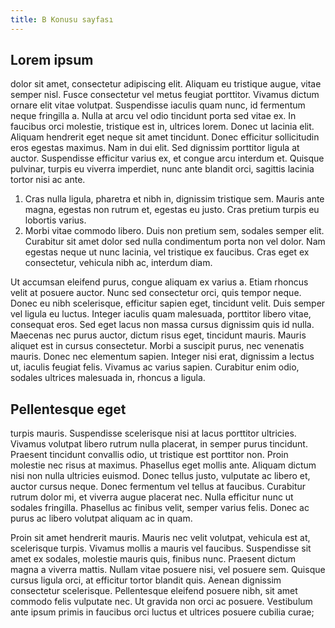 ```yaml
---
title: B Konusu sayfası
---
```

## Lorem ipsum 
dolor sit amet, consectetur adipiscing elit. Aliquam eu tristique augue, vitae semper nisl. Fusce consectetur vel metus feugiat porttitor. Vivamus dictum ornare elit vitae volutpat. Suspendisse iaculis quam nunc, id fermentum neque fringilla a. Nulla at arcu vel odio tincidunt porta sed vitae ex. In faucibus orci molestie, tristique est in, ultrices lorem. Donec ut lacinia elit. Aliquam hendrerit eget neque sit amet tincidunt. Donec efficitur sollicitudin eros egestas maximus. Nam in dui elit. Sed dignissim porttitor ligula at auctor. Suspendisse efficitur varius ex, et congue arcu interdum et. Quisque pulvinar, turpis eu viverra imperdiet, nunc ante blandit orci, sagittis lacinia tortor nisi ac ante.

1. Cras nulla ligula, pharetra et nibh in, dignissim tristique sem. Mauris ante magna, egestas non rutrum et, egestas eu justo. Cras pretium turpis eu lobortis varius.    
2. Morbi vitae commodo libero. Duis non pretium sem, sodales semper elit. Curabitur sit amet dolor sed nulla condimentum porta non vel dolor. Nam egestas neque ut nunc lacinia, vel tristique ex faucibus. Cras eget ex consectetur, vehicula nibh ac, interdum diam.

Ut accumsan eleifend purus, congue aliquam ex varius a. Etiam rhoncus velit at posuere auctor. Nunc sed consectetur orci, quis tempor neque. Donec eu nibh scelerisque, efficitur sapien eget, tincidunt velit. Duis semper vel ligula eu luctus. Integer iaculis quam malesuada, porttitor libero vitae, consequat eros. Sed eget lacus non massa cursus dignissim quis id nulla. Maecenas nec purus auctor, dictum risus eget, tincidunt mauris. Mauris aliquet est in cursus consectetur. Morbi a suscipit purus, nec venenatis mauris. Donec nec elementum sapien. Integer nisi erat, dignissim a lectus ut, iaculis feugiat felis. Vivamus ac varius sapien. Curabitur enim odio, sodales ultrices malesuada in, rhoncus a ligula.

## Pellentesque eget   
turpis mauris. Suspendisse scelerisque nisi at lacus porttitor ultricies. Vivamus volutpat libero rutrum nulla placerat, in semper purus tincidunt. Praesent tincidunt convallis odio, ut tristique est porttitor non. Proin molestie nec risus at maximus. Phasellus eget mollis ante. Aliquam dictum nisi non nulla ultricies euismod. Donec tellus justo, vulputate ac libero et, auctor cursus neque. Donec fermentum vel tellus at faucibus. Curabitur rutrum dolor mi, et viverra augue placerat nec. Nulla efficitur nunc ut sodales fringilla. Phasellus ac finibus velit, semper varius felis. Donec ac purus ac libero volutpat aliquam ac in quam.

Proin sit amet hendrerit mauris. Mauris nec velit volutpat, vehicula est at, scelerisque turpis. Vivamus mollis a mauris vel faucibus. Suspendisse sit amet ex sodales, molestie mauris quis, finibus nunc. Praesent dictum magna a viverra mattis. Nullam vitae posuere nisi, vel posuere sem. Quisque cursus ligula orci, at efficitur tortor blandit quis. Aenean dignissim consectetur scelerisque. Pellentesque eleifend posuere nibh, sit amet commodo felis vulputate nec. Ut gravida non orci ac posuere. Vestibulum ante ipsum primis in faucibus orci luctus et ultrices posuere cubilia curae;